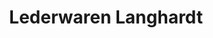 ---
title: "Lederwaren Langhardt"
url: /muelheim-an-der-ruhr/lederwaren-langhardt/
shop: Taschen & Koffer
---